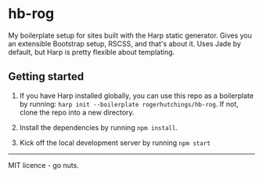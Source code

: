 # hb-rog

My boilerplate setup for sites built with the Harp static generator. Gives you an extensible Bootstrap setup, RSCSS, and that's about it. Uses Jade by default, but Harp is pretty flexible about templating.

## Getting started

1. If you have Harp installed globally, you can use this repo as a boilerplate by running: `harp init --boilerplate rogerhutchings/hb-rog`. If not, clone the repo into a new directory.

2. Install the dependencies by running `npm install`.

3. Kick off the local development server by running `npm start`

---

MIT licence - go nuts.
